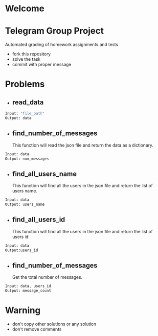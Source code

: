 # Welcome
# Telegram Group Project

Automated grading of homework assignments and tests
- fork this repository
- solve the task
- commit with proper message

# Problems
- ## read_data

```Python
Input: "file_path"
Output: data

```

- ## find_number_of_messages
  This function will read the json file and return the data as a dictionary.

```Python
Input: data
Output: num_messages

```

- ## find_all_users_name
  This function will find all the users in the json file and return the list of users name.

```Python
Input: data
Output: users_name

```
- ## find_all_users_id
  This function will find all the users in the json file and return the list of users id
  
```Python
Input: data
Output:users_id

```

- ## find_number_of_messages
  Get the total number of messages.

```Python
Input: data, users_id
Output: message_count

```  
# Warning
- don't copy other solutions or any solution
- don't remove comments
